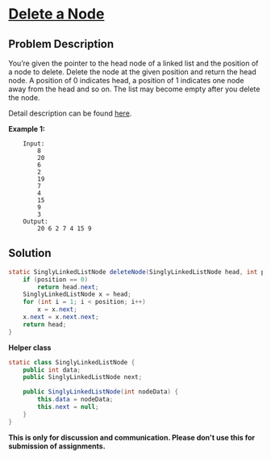 # [Delete a Node][title]

## Problem Description

You’re given the pointer to the head node of a linked list and the position of a node to delete. Delete the node at the given position and return the head node. A position of 0 indicates head, a position of 1 indicates one node away from the head and so on. The list may become empty after you delete the node.

Detail description can be found [here][title]. 

**Example 1:**

```
    Input: 
        8
        20
        6
        2
        19
        7
        4
        15
        9
        3
    Output:
        20 6 2 7 4 15 9
```

## Solution

```java
static SinglyLinkedListNode deleteNode(SinglyLinkedListNode head, int position) {
    if (position == 0)
        return head.next;
    SinglyLinkedListNode x = head;
    for (int i = 1; i < position; i++)
        x = x.next;
    x.next = x.next.next;
    return head;        
}
```

**Helper class**

```java
static class SinglyLinkedListNode {
    public int data;
    public SinglyLinkedListNode next;

    public SinglyLinkedListNode(int nodeData) {
        this.data = nodeData;
        this.next = null;
    }
}
```

**This is only for discussion and communication. Please don't use this for submission of assignments.**

[title]: https://www.hackerrank.com/challenges/delete-a-node-from-a-linked-list/problem